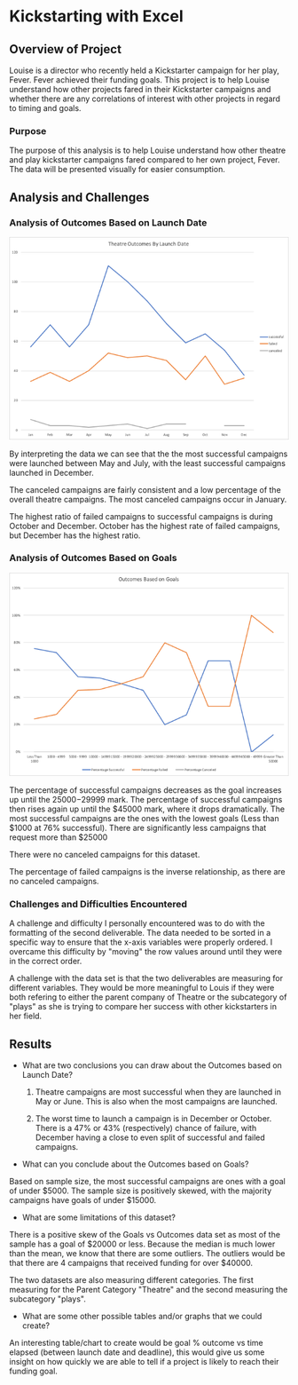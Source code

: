 # Kickstarting with Excel

## Overview of Project
Louise is a director who recently held a Kickstarter campaign for her play, Fever. Fever achieved their funding goals. This project is to help Louise understand how other projects fared in their Kickstarter campaigns and whether there are any correlations of interest with other projects in regard to timing and goals.

### Purpose
The purpose of this analysis is to help Louise understand how other theatre and play kickstarter campaigns fared compared to her own project, Fever. The data will be presented visually for easier consumption.


## Analysis and Challenges

### Analysis of Outcomes Based on Launch Date
<img src="resources/Theater_Outcomes_vs_Launch.png">
</img>

By interpreting the data we can see that the the most successful campaigns were launched between May and July, with the least successful campaigns launched in December. 

The canceled campaigns are fairly consistent and a low percentage of the overall theatre campaigns. The most canceled campaigns occur in January.

The highest ratio of failed campaigns to successful campaigns is during October and December. October has the highest rate of failed campaigns, but December has the highest ratio.


### Analysis of Outcomes Based on Goals
<img src="resources/Outcomes_vs_Goals.png"> </img>

The percentage of successful campaigns decreases as the goal increases up until the $25000-$29999 mark. The percentage of successful campaigns then rises again up until the $45000 mark, where it drops dramatically. The most successful campaigns are the ones with the lowest goals (Less than $1000 at 76% successful). There are significantly less campaigns that request more than $25000

There were no canceled campaigns for this dataset.

The percentage of failed campaigns is the inverse relationship, as there are no canceled campaigns. 


### Challenges and Difficulties Encountered

A challenge and difficulty I personally encountered was to do with the formatting of the second deliverable. The data needed to be sorted in a specific way to ensure that the x-axis variables were properly ordered. I overcame this difficulty by "moving" the row values around until they were in the correct order. 

A challenge with the data set is that the two deliverables are measuring for different variables. They would be more meaningful to Louis if they were both refering to either the parent company of Theatre or the subcategory of "plays" as she is trying to compare her success with other kickstarters in her field.

## Results

- What are two conclusions you can draw about the Outcomes based on Launch Date?

     1. Theatre campaigns are most successful when they are launched in May or June. This is also when the most campaigns are launched.

   2. The worst time to launch a campaign is in December or October. There is a 47% or 43% (respectively) chance of failure, with December having a close to even split of successful and failed campaigns.

- What can you conclude about the Outcomes based on Goals?

Based on sample size, the most successful campaigns are ones with a goal of under $5000.
The sample size is positively skewed, with the majority campaigns have goals of under $15000.

- What are some limitations of this dataset?

There is a positive skew of the Goals vs Outcomes data set as most of the sample has a goal of $20000 or less. Because the median is much lower than the mean, we know that there are some outliers. The outliers would be that there are 4 campaigns that received funding for over $40000.

The two datasets are also measuring different categories. The first measuring for the Parent Category "Theatre" and the second measuring the subcategory "plays".

- What are some other possible tables and/or graphs that we could create?

An interesting table/chart to create would be goal % outcome vs time elapsed (between launch date and deadline), this would give us some insight on how quickly we are able to tell if a project is likely to reach their funding goal.
